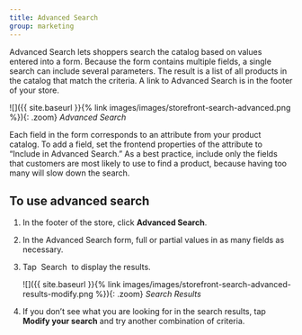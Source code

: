 ```yaml
---
title: Advanced Search
group: marketing
---
```


Advanced Search lets shoppers search the catalog based on values entered into a form. Because the form contains multiple fields, a single search can include several parameters. The result is a list of all products in the catalog that match the criteria. A link to Advanced Search is in the footer of your store.

![]({{ site.baseurl }}{% link images/images/storefront-search-advanced.png %}){: .zoom}
*Advanced Search*

Each field in the form corresponds to an attribute from your product catalog. To add a field, set the frontend properties of the attribute to “Include in Advanced Search.” As a best practice, include only the fields that customers are most likely to use to find a product, because having too many will slow down the search.

## To use advanced search

1. In the footer of the store, click **Advanced Search**.

1. In the Advanced Search form, full or partial values in as many fields as necessary.

1. Tap <span class="btn"> Search </span> to display the results.

    ![]({{ site.baseurl }}{% link images/images/storefront-search-advanced-results-modify.png %}){: .zoom}
    *Search Results*

1. If you don’t see what you are looking for in the search results, tap **Modify your search** and try another combination of criteria.
